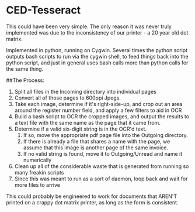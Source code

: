 # CED-Tesseract
This could have been very simple.  The only reason it was never truly implemented was due to the inconsistency of our printer - a 20 year old dot matrix.


Implemented in python, running on Cygwin.  Several times the python script outputs bash scripts to run via the cygwin shell, to feed things back into the python script, and just in general uses bash calls more than python calls for the same thing.

##The Process:
1.  Split all files in the Incoming directory into individual pages
2.  Convert all of those pages to 600ppi Jpegs.
3.  Take each image, determine if it's right-side-up, and crop out an area around the register number field, and apply a few filters to aid in OCR
4.  Build a bash script to OCR the cropped images, and output the results to a text file with the same name as the page that it came from.
5.  Determine if a valid six-digit string is in the OCR'd text.  
    1. If so, move the appropriate pdf page file into the Outgoing directory.  
    2. If there is already a file that shares a name with the page, we assume that this image is another page of the same invoice.
    3. If no valid string is found, move it to Outgoing/Unread and name it numerically
6. Clean up all of the considerable waste that is generated from running so many freakin scripts 
7.  Since this was meant to run as a sort of daemon,  loop back and wait for more files to arrive

This could probably be engineered to work for documents that AREN'T printed on a crappy dot matrix printer, as long as the form is consistent.
